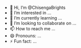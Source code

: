 - 👋 Hi, I’m @ChisengaBrights
- 👀 I’m interested in ...
- 🌱 I’m currently learning ...
- 💞️ I’m looking to collaborate on ...
- 📫 How to reach me ...
- 😄 Pronouns: ...
- ⚡ Fun fact: ...

<!---
ChisengaBrights/ChisengaBrights is a ✨ special ✨ repository because its `README.md` (this file) appears on your GitHub profile.
You can click the Preview link to take a look at your changes.
--->
